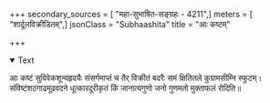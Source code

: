 +++
secondary_sources = [ "महा-सुभाषित-सङ्ग्रहः - 4211",]
meters = [ "शार्दूलविक्रीडितम्",]
jsonClass = "Subhaashita"
title = "आः कष्टम्"

+++

<details open><summary>Text</summary>

आः कष्टं सुविवेकशून्यहृदयैः संसर्गमाप्तं च तैर् विक्रीतं बदरैः समं क्षितितले कुग्रामसीम्नि स्फुटम्।  
संविष्टंशठगाढमूढवदने धूत्कारदूरीकृतं किं जानात्यगुणो जनो गुणमतो मुक्ताफलं रोदिति॥
</details>
